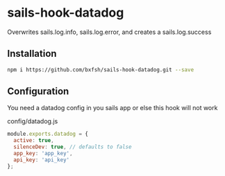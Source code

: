 # sails-hook-datadog
Overwrites sails.log.info, sails.log.error, and creates a sails.log.success

## Installation

``` bash
npm i https://github.com/bxfsh/sails-hook-datadog.git --save
```

## Configuration

You need a datadog config in you sails app or else this hook will not work

config/datadog.js
```js
module.exports.datadog = {
  active: true,
  silenceDev: true, // defaults to false
  app_key: 'app_key',
  api_key: 'api_key'
};
```
